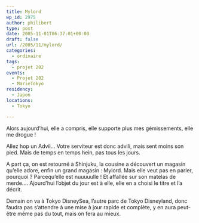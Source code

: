 ```yaml
---
title: Mylord
wp_id: 2975
author: philibert
type: post
date: 2005-11-01T06:37:01+00:00
draft: false
url: /2005/11/mylord/
categories:
  - ordinaire
tags:
  - projet 202
events:
  - Projet 202
  - MarieTokyo
residency:
  - Japon
locations:
  - Tokyo

---
```

Alors aujourd&rsquo;hui, elle a compris, elle supporte plus mes gémissements, elle me drogue ! 

Allez hop un Advil&#8230; Votre serviteur est donc advili, mais sent moins son pied. Mais de temps en temps hein, pas tous les jours. 

A part ça, on est retourné à Shinjuku, la cousine a découvert un magasin qu&rsquo;elle adore, enfin un grand magasin : Mylord. Mais elle veut pas en parler, pourquoi ? Parcequ&rsquo;elle est nuuuuulle ! Et affallée sur son matelas de merde&#8230;. Ajourd&rsquo;hui l&rsquo;objet du jour est à elle, elle en a choisi le titre et l&rsquo;a décrit.

Demain on va à Tokyo DisneySea, l&rsquo;autre parc de Tokyo Disneyland, donc faudra pas s&rsquo;attendre à une mise à jour rapide et complète, y en aura peut-être même pas du tout, mais on fera au mieux.